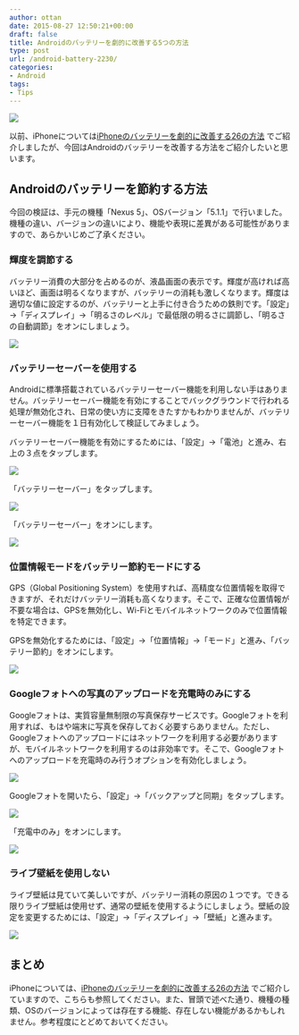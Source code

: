 ```yaml
---
author: ottan
date: 2015-08-27 12:50:21+00:00
draft: false
title: Androidのバッテリーを劇的に改善する5つの方法
type: post
url: /android-battery-2230/
categories:
- Android
tags:
- Tips
---
```


![](/images/2015/08/150826-55ddc2eea3d0f.jpg)






以前、iPhoneについては[iPhoneのバッテリーを劇的に改善する26の方法](/iphone-battery-1139/)
でご紹介しましたが、今回はAndroidのバッテリーを改善する方法をご紹介したいと思います。





## Androidのバッテリーを節約する方法





今回の検証は、手元の機種「Nexus 5」、OSバージョン「5.1.1」で行いました。機種の違い、バージョンの違いにより、機能や表現に差異がある可能性がありますので、あらかいじめご了承ください。





### 輝度を調節する





バッテリー消費の大部分を占めるのが、液晶画面の表示です。輝度が高ければ高いほど、画面は明るくなりますが、バッテリーの消耗も激しくなります。輝度は適切な値に設定するのが、バッテリーと上手に付き合うための鉄則です。「設定」→「ディスプレイ」→「明るさのレベル」で最低限の明るさに調節し、「明るさの自動調節」をオンにしましょう。





![](/images/2015/08/150826-55ddc2efdb3db.png)






### バッテリーセーバーを使用する





Androidに標準搭載されているバッテリーセーバー機能を利用しない手はありません。バッテリーセーバー機能を有効にすることでバックグラウンドで行われる処理が無効化され、日常の使い方に支障をきたすかもわかりませんが、バッテリーセーバー機能を１日有効化して検証してみましょう。





バッテリーセーバー機能を有効にするためには、「設定」→「電池」と進み、右上の３点をタップします。





![](/images/2015/08/150826-55ddc2f183994.png)






「バッテリーセーバー」をタップします。





![](/images/2015/08/150826-55ddc2f34691b.png)






「バッテリーセーバー」をオンにします。





![](/images/2015/08/150826-55ddc2f545998.png)






### 位置情報モードをバッテリー節約モードにする





GPS（Global Positioning System）を使用すれば、高精度な位置情報を取得できますが、それだけバッテリー消耗も高くなります。そこで、正確な位置情報が不要な場合は、GPSを無効化し、Wi-Fiとモバイルネットワークのみで位置情報を特定できます。





GPSを無効化するためには、「設定」→「位置情報」→「モード」と進み、「バッテリー節約」をオンにします。





![](/images/2015/08/150826-55ddc2f6eecad.png)






### Googleフォトへの写真のアップロードを充電時のみにする





Googleフォトは、実質容量無制限の写真保存サービスです。Googleフォトを利用すれば、もはや端末に写真を保存しておく必要すらありません。ただし、Googleフォトへのアップロードにはネットワークを利用する必要がありますが、モバイルネットワークを利用するのは非効率です。そこで、Googleフォトへのアップロードを充電時のみ行うオプションを有効化しましょう。





![](/images/2015/08/150826-55ddc2f8b4f02.png)






Googleフォトを開いたら、「設定」→「バックアップと同期」をタップします。





![](/images/2015/08/150826-55ddc2fb0e738.png)






「充電中のみ」をオンにします。





![](/images/2015/08/150826-55ddc2fccba7d.png)






### ライブ壁紙を使用しない





ライブ壁紙は見ていて美しいですが、バッテリー消耗の原因の１つです。できる限りライブ壁紙は使用せず、通常の壁紙を使用するようにしましょう。壁紙の設定を変更するためには、「設定」→「ディスプレイ」→「壁紙」と進みます。





![](/images/2015/08/150826-55ddc301ac2cc.png)






## まとめ





iPhoneについては、[iPhoneのバッテリーを劇的に改善する26の方法](/iphone-battery-1139/)
でご紹介していますので、こちらも参照してください。また、冒頭で述べた通り、機種の種類、OSのバージョンによっては存在する機能、存在しない機能があるかもしれません。参考程度にとどめておいてください。
